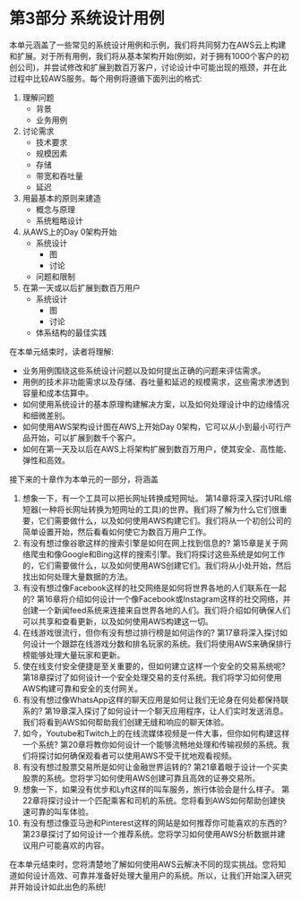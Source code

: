 # 第3部分 系统设计用例

本单元涵盖了一些常见的系统设计用例和示例，我们将共同努力在AWS云上构建和扩展。对于所有用例，我们将从基本架构开始(例如，对于拥有1000个客户的初创公司)，并尝试修改和扩展到数百万客户，讨论设计中可能出现的瓶颈，并在此过程中比较AWS服务。每个用例将遵循下面列出的格式:

1. 理解问题
   - 背景
   - 业务用例
2. 讨论需求
   - 技术要求
   - 规模因素
   - 存储
   - 带宽和吞吐量
   - 延迟
3. 用最基本的原则来建造
   - 概念与原理
   - 系统粗略设计
4. 从AWS上的Day 0架构开始
   - 系统设计
     - 图
     - 讨论
   - 问题和限制
5. 在第一天或以后扩展到数百万用户
   - 系统设计
     - 图
     - 讨论
   - 体系结构的最佳实践

在本单元结束时，读者将理解:

- 业务用例围绕这些系统设计问题以及如何提出正确的问题来评估需求。
- 用例的技术非功能需求以及存储、吞吐量和延迟的规模需求，这些需求渗透到容量和成本估算中。
- 如何使用系统设计的基本原理构建解决方案，以及如何处理设计中的边缘情况和细微差别。
- 如何使用AWS架构设计图在AWS上开始Day 0架构，它可以从小到最小可行产品开始，可以扩展到数千个客户。
- 如何在第一天及以后在AWS上将架构扩展到数百万用户，使其安全、高性能、弹性和高效。

接下来的十章作为本单元的一部分，将涵盖

1. 想象一下，有一个工具可以把长网址转换成短网址。
   第14章将深入探讨URL缩短器(一种将长网址转换为短网址的工具)的世界。我们将了解为什么它们很重要，它们需要做什么，以及如何使用AWS构建它们。我们将从一个初创公司的简单设置开始，然后看看如何使它为数百万用户工作。
2. 有没有想过像谷歌这样的搜索引擎是如何在网上找到信息的?
   第15章是关于网络爬虫和像Google和Bing这样的搜索引擎。我们将探讨这些系统是如何工作的，它们需要做什么，以及如何使用AWS创建它们。我们将从小处开始，然后找出如何处理大量数据的方法。
3. 有没有想过像Facebook这样的社交网络是如何将世界各地的人们联系在一起的?
   第16章将介绍如何设计一个像Facebook或Instagram这样的社交网络，并创建一个新闻feed系统来连接来自世界各地的人们。我们将介绍如何确保人们可以共享和查看更新，以及如何使用AWS构建这一切。
4. 在线游戏很流行，但你有没有想过排行榜是如何运作的?
   第17章将深入探讨如何设计一个跟踪在线游戏分数和排名玩家的系统。我们将使用AWS来确保排行榜能够处理大量玩家和更新。
5. 使在线支付安全便捷是至关重要的，但如何建立这样一个安全的交易系统呢?
   第18章探讨了如何设计一个安全处理交易的支付系统。我们将学习如何使用AWS构建可靠和安全的支付网关。
6. 有没有想过像WhatsApp这样的聊天应用是如何让我们无论身在何处都保持联系的?
   第19章深入探讨了如何设计一个聊天应用程序，让人们实时发送消息。我们将看到AWS如何帮助我们创建无缝和响应的聊天体验。
7. 如今，Youtube和Twitch上的在线流媒体视频是一件大事，但你如何构建这样一个系统?
   第20章将教你如何设计一个能够流畅地处理和传输视频的系统。我们将探讨如何确保观看者可以使用AWS不受干扰地观看视频。
8. 有没有想过股票交易所是如何让金融世界运转的?
   第21章着眼于设计一个买卖股票的系统。您将学习如何使用AWS创建可靠且高效的证券交易所。
9. 想象一下，如果没有优步和Lyft这样的叫车服务，旅行体验会是什么样子。
    第22章将探讨设计一个匹配乘客和司机的系统。您将看到AWS如何帮助创建快速可靠的叫车体验。
10. 有没有想过像亚马逊和Pinterest这样的网站是如何推荐你可能喜欢的东西的?
    第23章探讨了如何设计一个推荐系统。您将学习如何使用AWS分析数据并建议用户可能喜欢的内容。

在本单元结束时，您将清楚地了解如何使用AWS云解决不同的现实挑战。您将知道如何设计高效、可靠并准备好处理大量用户的系统。所以，让我们开始深入研究并开始设计如此出色的系统!

